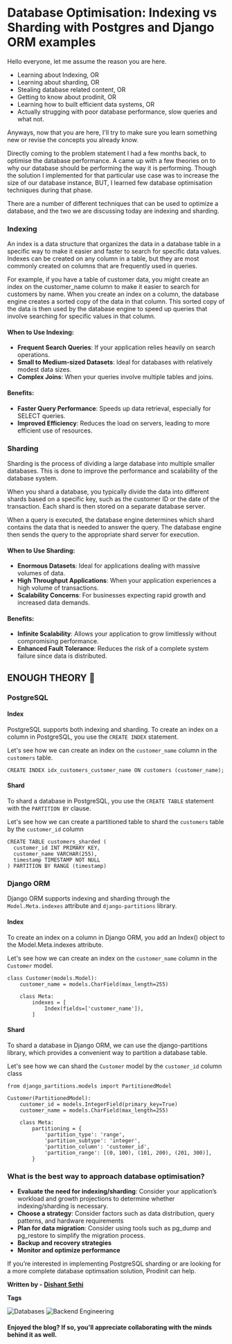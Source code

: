 # Database Optimisation: Indexing vs Sharding with Postgres and Django ORM examples

Hello everyone, let me assume the reason you are here.

* Learning about Indexing, OR
* Learning about sharding, OR
* Stealing database related content, OR
* Getting to know about prodinit, OR
* Learning how to built efficient data systems, OR
* Actually strugging with poor database performance, slow queries and what not.

Anyways, now that you are here, I'll try to make sure you learn something new or revise the concepts you already know.

Directly coming to the problem statement I had a few months back, to optimise the database performance. A came up with a few theories on to why our database should be performing the way it is performing. Though the solution I implemented for that particular use case was to increase the size of our database instance, BUT, I learned few database optimisation techniques during that phase.

There are a number of different techniques that can be used to optimize a database, and the two we are discussing today are indexing and sharding.

### Indexing

An index is a data structure that organizes the data in a database table in a specific way to make it easier and faster to search for specific data values. Indexes can be created on any column in a table, but they are most commonly created on columns that are frequently used in queries.

For example, if you have a table of customer data, you might create an index on the customer\_name column to make it easier to search for customers by name. When you create an index on a column, the database engine creates a sorted copy of the data in that column. This sorted copy of the data is then used by the database engine to speed up queries that involve searching for specific values in that column.

#### When to Use Indexing:

* **Frequent Search Queries**: If your application relies heavily on search operations.
* **Small to Medium-sized Datasets**: Ideal for databases with relatively modest data sizes.
* **Complex Joins**: When your queries involve multiple tables and joins.

#### Benefits:

* **Faster Query Performance**: Speeds up data retrieval, especially for SELECT queries.
* **Improved Efficiency**: Reduces the load on servers, leading to more efficient use of resources.

### Sharding

Sharding is the process of dividing a large database into multiple smaller databases. This is done to improve the performance and scalability of the database system.

When you shard a database, you typically divide the data into different shards based on a specific key, such as the customer ID or the date of the transaction. Each shard is then stored on a separate database server.

When a query is executed, the database engine determines which shard contains the data that is needed to answer the query. The database engine then sends the query to the appropriate shard server for execution.

#### When to Use Sharding:

* **Enormous Datasets**: Ideal for applications dealing with massive volumes of data.
* **High Throughput Applications**: When your application experiences a high volume of transactions.
* **Scalability Concerns**: For businesses expecting rapid growth and increased data demands.

#### Benefits:

* **Infinite Scalability**: Allows your application to grow limitlessly without compromising performance.
* **Enhanced Fault Tolerance**: Reduces the risk of a complete system failure since data is distributed.

## ENOUGH THEORY 😤

### PostgreSQL

#### Index

PostgreSQL supports both indexing and sharding. To create an index on a column in PostgreSQL, you use the `CREATE INDEX` statement.

Let's see how we can create an index on the `customer_name` column in the `customers` table.

```
CREATE INDEX idx_customers_customer_name ON customers (customer_name);
```

#### Shard

To shard a database in PostgreSQL, you use the `CREATE TABLE` statement with the `PARTITION BY` clause.

Let's see how we can create a partitioned table to shard the `customers` table by the `customer_id` column

```
CREATE TABLE customers_sharded (
  customer_id INT PRIMARY KEY,
  customer_name VARCHAR(255),
  timestamp TIMESTAMP NOT NULL
) PARTITION BY RANGE (timestamp)
```

### Django ORM

Django ORM supports indexing and sharding through the `Model.Meta.indexes` attribute and `django-partitions` library.

#### Index

To create an index on a column in Django ORM, you add an Index() object to the Model.Meta.indexes attribute.

Let's see how we can create an index on the `customer_name` column in the `Customer` model.

```
class Customer(models.Model):
    customer_name = models.CharField(max_length=255)

    class Meta:
        indexes = [
            Index(fields=['customer_name']),
        ]
```

#### Shard

To shard a database in Django ORM, we can use the django-partitions library, which provides a convenient way to partition a database table.

Let's see how we can shard the `Customer` model by the `customer_id` column class

```
from django_partitions.models import PartitionedModel

Customer(PartitionedModel):
    customer_id = models.IntegerField(primary_key=True)
    customer_name = models.CharField(max_length=255)

    class Meta:
        partitioning = {
            'partition_type': 'range',
            'partition_subtype': 'integer',
            'partition_column': 'customer_id',
            'partition_range': [(0, 100), (101, 200), (201, 300)],
        }
```

### What is the best way to approach database optimisation?

* **Evaluate the need for indexing/sharding**: Consider your application’s workload and growth projections to determine whether indexing/sharding is necessary.
* **Choose a strategy**: Consider factors such as data distribution, query patterns, and hardware requirements
* **Plan for data migration**: Consider using tools such as pg\_dump and pg\_restore to simplify the migration process.
* **Backup and recovery strategies**
* **Monitor and optimize performance**

If you’re interested in implementing PostgreSQL sharding or are looking for a more complete database optimsation solution, Prodinit can help.

**Written by -** [**Dishant Sethi**](https://linkedin.com/in/dishantsethi)

**Tags**

![Databases](https://img.shields.io/badge/Databases-8A2BE2) ![Backend Engineering](https://img.shields.io/badge/Backend\_Engineering-8A2BE2)

#### Enjoyed the blog? If so, you'll appreciate collaborating with the minds behind it as well.
